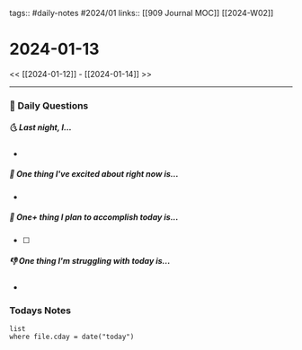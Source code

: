 tags:: #daily-notes #2024/01 
links:: [[909 Journal MOC]] [[2024-W02]]
# 2024-01-13

<< [[2024-01-12]] - [[2024-01-14]] >>

---
### 📅 Daily Questions
##### 🌜 Last night, I...
- 

##### 🙌 One thing I've excited about right now is...
- 

##### 🚀 One+ thing I plan to accomplish today is...
- [ ] 

##### 👎 One thing I'm struggling with today is...
- 

### Todays Notes
```dataview
list 
where file.cday = date("today")
```